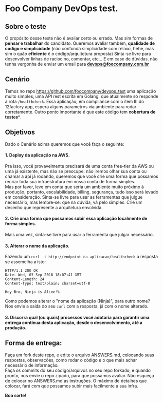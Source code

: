 # Foo Company DevOps test.


## Sobre o teste
O propósito desse teste não é avaliar certo ou errado. Mas sim formas de **pensar e trabalhar** do candidato. Queremos avaliar também, **qualidade de código e simplicidade** (não confunda simplicidade com relaxo, hehe, mas sim o quão **eficiente** é o código/arquitetura proposta)
Sinta-se livre para desenvolver linhas de raciocino, comentar, etc...
E em caso de dúvidas, não tenha vergonha de enviar um email para **devops@foocompany.com.br**

## Cenário
Temos no repo https://github.com/foocompany/devops_test uma aplicação muito simples, uma API rest escrita em Golang, que atualmente só responde à rota `/healthcheck`. Essa aplicação, em compliance com o item III do 12factory app, espera alguns parametros via ambiente para rodar corretamente.
Outro ponto importante é que este código tem **cobertura de testes***.

## Objetivos
Dado o Cenário acima queremos que você faça o seguinte:

#### 1. Deploy da aplicação na AWS.
Pra isso, você provavelmente precisará de uma conta free-tier da AWS ou uma já existente, mas não se preocupe, não iremos olhar sua conta ou chamar a api já rodando, queremos que você crie uma forma que possamos recriar toda sua infraestrutura em nossa conta de forma simples.<br>
Mas por favor, leve em conta que seria um ambiente muito próximo à produção, portanto, escalabilidade, billing, segurança, tudo isso será levado em consideração.
Sinta-se livre para usar as ferramentas que julgue necessário, mas lembre-se: que na dúvida, vá pelo simples.
Crie um desenho que represente a arquitetura envolvida.

#### 2. Crie uma forma que possamos subir essa aplicação localmente de forma simples.
Mais uma vez, sinta-se livre para usar a ferramenta que julgar necessário.

#### 3. Alterar o nome da aplicação.
Fazendo um `curl -i http://endpoint-da-aplicacao/healthcheck` a resposta se assemelha a isto:
``` 
HTTP/1.1 200 OK
Date: Wed, 05 Sep 2018 18:07:41 GMT
Content-Length: 24
Content-Type: text/plain; charset=utf-8

Hey Bro, Ninja is Alive!%
```

Como podemos alterar o "nome da aplicação (Ninja)", para outro nome? Nos envie a saída do seu `curl` com a resposta, já com o nome alterado.


#### 3. Discorra qual (ou quais) processos você adotaria para garantir uma entrega contínua desta aplicação, desde o desenvolvimento, até a produção.


## Forma de entrega:
Faça um fork deste repo, e edite o arquivo ANSWERS.md, colocando suas respostas, observações, como rodar o código e o que mais achar necessário de informação.<br>
Faça os commits do seu código/arquivos no seu repo forkado, e quando pronto, nos envie o repo zipado, para que possamos avaliar.
Não esqueça de colocar no ANSWERS.md as instruções. O máximo de detalhes que colocar, fará com que possamos subir mais facilmente a sua infra.

**Boa sorte!**




